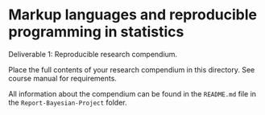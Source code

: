 # Markup languages and reproducible programming in statistics

Deliverable 1: Reproducible research compendium.

Place the full contents of your research compendium in this directory. See course manual for requirements.

All information about the compendium can be found in the `README.md` file in the `Report-Bayesian-Project` folder. 
